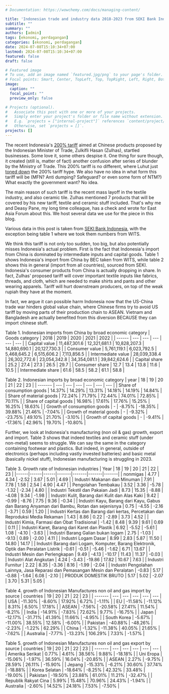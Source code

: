 ```yaml
---
# Documentation: https://wowchemy.com/docs/managing-content/

title: 'Indonesian trade and industry data 2018-2023 from SEKI Bank Indonesia'
subtitle: ""
summary: ""
authors: [admin]
tags: [ekonomi, perdagangan]
categories: [ekonomi, perdagangan]
date: 2024-07-08T15:10:34+07:00
lastmod: 2024-07-08T15:10:34+07:00
featured: false
draft: false

# Featured image
# To use, add an image named `featured.jpg/png` to your page's folder.
# Focal points: Smart, Center, TopLeft, Top, TopRight, Left, Right, BottomLeft, Bottom, BottomRight.
image:
  caption: ""
  focal_point: ""
  preview_only: false

# Projects (optional).
#   Associate this post with one or more of your projects.
#   Simply enter your project's folder or file name without extension.
#   E.g. `projects = ["internal-project"]` references `content/project/deep-learning/index.md`.
#   Otherwise, set `projects = []`.
projects: []
---
```


The recent Indonesia's [200% tariff](https://en.antaranews.com/news/317223/indonesia-to-impose-up-to-200-pct-import-tariffs-on-chinese-goods) aimed at Chinese products proposed by the Indonesian Minister of Trade, Zulkifli Hasan (Zulhas), startled businesses. Some love it, some others despise it. One thing for sure though, it created (still is, matter of fact) another confusion after series of blunder by the Ministry of Trade. This 200% tariff is no different, where Luhut just [toned down](https://en.antaranews.com/news/317823/indonesia-denies-targeting-china-with-200-pct-import-duties) the 200% tariff hype. We also have no idea in what form this tariff will be (MFN? Anti dumping? Safeguard? or even some form of NTM?) What exactly the government want? No idea.

The main reason of such tariff is the recent mass layoff in the textile industry, and also ceramic tile. Zulhas mentioned 7 products that will be covered by his new tariff, textile and ceramic stuff included. That's why me and Deasy Pane, my long time colleague, has a check and wrote for East Asia Forum about this. We host several data we use for the piece in this blog.

Various data in this post is taken from [SEKI Bank Indonesia](https://www.bi.go.id/id/statistik/ekonomi-keuangan/seki/default.aspx#headingFour), with the exception being table 1 where we took them numbers from WITS.

We think this tariff is not only too sudden, too big, but also potentially misses Indonesia's actual problem. First is the fact that Indonesia's import from China is dominated by intermediate inputs and capital goods. Table 1 shows Indonesia's import from China by BEC taken from WITS, while table 2 shows this in general (import from all countries), sourced from SEKI. Indonesia's consumer products from China is actually dropping in share. In fact, Zulhas' proposed tariff will cover important textile inputs like fabrics, threads, and cloth, which are needed to make shirts and pants and other wearing apparels. Tariff will hurt downstream producers, on top of the weak rupiah they have at the moment.

In fact, we argue it can possible harm Indonesia now that the US-China trade war hinders global value chain, where Chinese firms try to avoid US tariff by moving parts of their production chain to ASEAN. Vietnam and Bangladesh are actually benefited from this diversion BECAUSE they can import chinese stuff.


Table 1. Indonesian imports from China by broad economic category
| Goods category | 2018 |	2019 |	2020 |	2021 |	2022 |
| ------ | --- | --- | --- | --- | --- |
| Capital value | 11,487,301.6 | 12,321,681.1 | 10,828,207.3 | 14,880,690.1 | 20,127,730.3 |
| Consumer value | 5,761,119.1 | 6,023,792.5 |	5,468,645.2 |	6,515,606.2 |	7,113,856.5 |
| Intermediate value | 28,039,338.4 |	26,302,772.6 | 23,054,342.8 |	34,354,081.1 | 39,842,624.6 |
| Capital share | 25.2 | 27.4 | 27.3 | 26.5 | 29.7 |
| Consumer share | 12.7 | 13.4 | 13.8 | 11.6 | 10.5 |
| Intermediate share | 61.6 | 58.5 | 58.2 | 61.1 | 58.8 |

Table 2. Indonesian imports by broad economic category
| year |  18 |	19 | 	20 |	21 |	22 | 	23 |
| ------- | --- | --- | --- | --- | --- | --- |
| Share of consumption goods	| 14.37%	|	14.29%	|	13.31%	|	14.18%	|	14.19%	|	14.84%	|
| Share of material goods	|	72.24%	|	71.79%	|	72.44%	|	74.01%	|	72.85%	|	70.11%	|
| Share of capital goods	|	16.98%	|	17.61%	|	17.76%	|	15.25%	|	16.25%	|	18.63%	|
| Growth of consumption goods	|	-	| -8.75%	|	-18.35%	|	39.88%	|	21.46%	|	-7.04%	|
| Growth of material goods	|	-	| -9.32%	|	-23.75%	|	49.10%	|	21.70%	|	-3.10%	|
| Growth of capital goods	|	-	| -9.41%	|	-17.36%	|	42.96%	|	19.70%	|	-10.80%	|

Further, we look at Indonesia's manufacturing (non oil & gas) growth, export and import. Table 3 shows that indeed textiles and ceramic stuff (under non-metal) seems to struggle. We can say the same in the category containing footwear and plastics. But indeed, in general, outside of electronics (perhaps including vastly invested batteries) and basic metal (basically nickel stuff), Indonesian manufacturing is struggling in 2023.

Table 3. Growth rate of Indonesian industries
| Year | 18   | 19   | 20    | 21    | 22    | 23    |
|------|------|------|-------|-------|-------|-------|
| nonmigas | 4.77 | 4.34 | -2.52 | 3.67 | 5.01 | 4.69 |
| Industri Makanan dan Minuman | 7.91 | 7.78 | 1.58 | 2.54 | 4.90 | 4.47 |
| Pengolahan Tembakau | 3.52 | 3.36 | -5.78 | -1.32 | -2.34 | 4.80 |
| Industri Tekstil dan Pakaian Jadi | 8.73 | 15.35 | -8.88 | -4.08 | 9.34 | -1.98 |
| Industri Kulit, Barang dari Kulit dan Alas Kaki | 9.42 | -0.99 | -8.76 | 7.75 | 9.36 | -0.34 |
| Industri Kayu, Barang dari Kayu, Gabus dan Barang Anyaman dari Bambu, Rotan dan sejenisnya | 0.75 | -4.55 | -2.16 | -3.71 | 0.59 | 1.20 |
| Industri Kertas dan Barang dari kertas, Percetakan dan Reproduksi Media Rekaman | 1.43 | 8.86 | 0.22 | -2.89 | 3.73 | 4.52 |
| Industri Kimia, Farmasi dan Obat Tradisional | -1.42 | 8.48 | 9.39 | 9.61 | 0.69 | 0.11 |
| Industri Karet, Barang dari Karet dan Plastik | 6.92 | -5.52 | -5.61 | 1.08 | -4.10 | -3.63 |
| Industri Barang Galian bukan logam | 2.75 | -1.03 | -9.13 | 0.89 | -2.00 | 4.11 |
| Industri Logam Dasar | 8.99 | 2.83 | 5.87 | 11.50 | 14.80 | 14.17 |
| Industri Barang dari Logam, Komputer, Barang Elektronik, Optik dan Peralatan Listrik | -0.61 | -0.51 | -5.46 | -1.62 | 6.71 | 13.67 |
| Industri Mesin dan Perlengkapan | 9.49 | -4.13 | -10.17 | 11.43 | 11.37 | -0.03 |
| Industri Alat Angkutan | 4.24 | -3.43 | -19.86 | 17.82 | 10.67 | 7.63 |
| Industri Furnitur | 2.22 | 8.35 | -3.36 | 8.16 | -1.99 | -2.04 |
| Industri Pengolahan Lainnya, Jasa Reparasi dan Pemasangan Mesin dan Peralatan | -0.83 | 5.17 | -0.88 | -1.64 | 6.08 | -2.10 |
| PRODUK DOMESTIK BRUTO | 5.17 | 5.02 | -2.07 | 3.70 | 5.31 | 5.05 |

Table 4. growth of Indonesian Manufactures non oil and gas import by source
| countries |	19 |	20 |	21 |	22 |	23 |
| ------- | --- | --- | --- | --- | --- |
| USA	| -11.30% | 	-8.60% |	17.92% |	6.72% |	-1.11% |
| EU |	-11.58% |	-11.12% |	8.31% |	6.50% |	17.18% |
| ASEAN |	-7.56% |	-20.58% |	27.41% |	11.54% |	-8.21% |
| India |	-14.91% |	-7.83% |	72.62% |	9.77% |	-16.75% |
| Japan |	-12.17% |	-31.71% |	41.39% |	11.66% |	-4.95% |
| South Korea |	-5.67% |	-11.00% |	38.55% |	12.58% |	-6.00% |
| Pakistan |	-40.88% |	-48.26% |	-2.23% |	-1.22% |	62.29% |
| China |	-1.32% |	-11.38% |	40.05% |	21.65% |	-7.62% |
| Australia |	-7.77% |	-13.23% |	106.29% |	7.33% |	-1.57% |

Table 5. growth of Indonesian Manufactures non oil and gas export by source
| countries |  19 |	20 |	21 |	22 |	23 |
| ------- | --- | --- | --- | --- | --- |
| Amerika Serikat |	0.77% |	4.61% |	38.56% |	9.88% |	-18.18% |
| Uni Eropa |	-15.06% |	-1.97% |	36.59% |	16.04% |	-20.85% |
| ASEAN |	2.27% |	-9.75% |	28.59% |	26.11% |	-15.90% |
| Jepang |	-15.33% |	-6.21% |	30.60% |	37.74% |	-18.88% |
| Korea Selatan |	-18.64% |	-8.25% |	42.32% |	33.48% |	-19.00% |
| Pakistan |	-19.50% |	23.88% |	61.01% |	11.21% |	-32.47% |
| Republik Rakyat Cina |	5.99% |	15.48% |	70.96% |	24.43% |	-1.94% |
| Australia |	-2.60% |	14.52% |	24.18% |	7.53% |	-7.50% |

